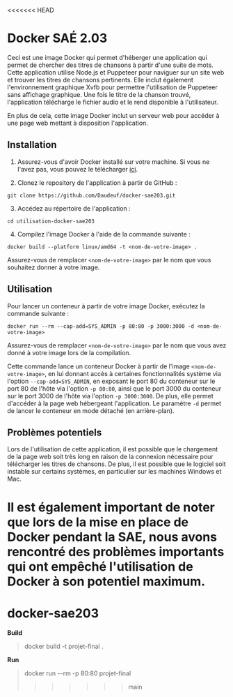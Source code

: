 <<<<<<< HEAD
# Docker SAÉ 2.03

Ceci est une image Docker qui permet d'héberger une application qui permet de chercher des titres de chansons à partir d'une suite de mots. Cette application utilise Node.js et Puppeteer pour naviguer sur un site web et trouver les titres de chansons pertinents. Elle inclut également l'environnement graphique Xvfb pour permettre l'utilisation de Puppeteer sans affichage graphique. Une fois le titre de la chanson trouvé, l'application télécharge le fichier audio et le rend disponible à l'utilisateur.

En plus de cela, cette image Docker inclut un serveur web pour accéder à une page web mettant à disposition l'application.

## Installation

1. Assurez-vous d'avoir Docker installé sur votre machine. Si vous ne l'avez pas, vous pouvez le télécharger [ici](https://www.docker.com/products/docker-desktop).

2. Clonez le repository de l'application à partir de GitHub :

```shell
git clone https://github.com/Daudeuf/docker-sae203.git
```

3. Accédez au répertoire de l'application :

```shell
cd utilisation-docker-sae203
```

4. Compilez l'image Docker à l'aide de la commande suivante :

```shell
docker build --platform linux/amd64 -t <nom-de-votre-image> .
```

Assurez-vous de remplacer `<nom-de-votre-image>` par le nom que vous souhaitez donner à votre image.

## Utilisation

Pour lancer un conteneur à partir de votre image Docker, exécutez la commande suivante :

```shell
docker run --rm --cap-add=SYS_ADMIN -p 80:80 -p 3000:3000 -d <nom-de-votre-image>
```

Assurez-vous de remplacer `<nom-de-votre-image>` par le nom que vous avez donné à votre image lors de la compilation.

Cette commande lance un conteneur Docker à partir de l'image `<nom-de-votre-image>`, en lui donnant accès à certaines fonctionnalités système via l'option `--cap-add=SYS_ADMIN`, en exposant le port 80 du conteneur sur le port 80 de l'hôte via l'option `-p 80:80`, ainsi que le port 3000 du conteneur sur le port 3000 de l'hôte via l'option `-p 3000:3000`. De plus, elle permet d'accéder à la page web hébergeant l'application. Le paramètre `-d` permet de lancer le conteneur en mode détaché (en arrière-plan).

## Problèmes potentiels

Lors de l'utilisation de cette application, il est possible que le chargement de la page web soit très long en raison de la connexion nécessaire pour télécharger les titres de chansons. De plus, il est possible que le logiciel soit instable sur certains systèmes, en particulier sur les machines Windows et Mac.

Il est également important de noter que lors de la mise en place de Docker pendant la SAE, nous avons rencontré des problèmes importants qui ont empêché l'utilisation de Docker à son potentiel maximum.
=======
# docker-sae203

**Build**
> docker build -t projet-final .

**Run**
> docker run --rm -p 80:80 projet-final
>>>>>>> main
